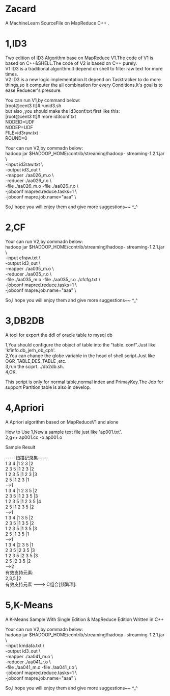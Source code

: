 Zacard  
======  

A MachineLearn SourceFile on MapReduce C++  .


1,ID3  
======  
Two edition of ID3 Algorithm base on MapReduce V1.The code of V1 is based on C++&SHELL.The code of V2 is based on C++ purely.  
V1 ID3 is a traditional algorithm.It depend on shell to filter raw text for more times.  
V2 ID3 is a new logic implementation.It depend on Tasktracker to do more things,so it computer the all combination for every Conditions.It's goal is to ease Reduecer's pressure.  

You can run V1,by command below:  
[root@cent3 tt]# runid3.sh  
but also ,you should make the id3conf.txt first like this:  
[root@cent3 tt]# more id3conf.txt  
NODEID=UDF  
NODEP=UDF  
FILE=id3raw.txt  
ROUND=0  

Your can run V2,by commadn below:  
  hadoop jar $HADOOP_HOME/contrib/streaming/hadoop-  streaming-1.2.1.jar  \  
   -input id3raw.txt  \  
   -output  id3_out \  
   -mapper ./aa026_m.o \  
   -reducer ./aa026_r.o  \  
   -file ./aa026_m.o -file ./aa026_r.o  \  
   -jobconf mapred.reduce.tasks=1 \  
   -jobconf mapre.job.name="aaa" \  
   
So,I hope you will enjoy them and give more suggestions~~ ^_^  

2,CF      
======    
Your can run V2,by commadn below:  
  hadoop jar $HADOOP_HOME/contrib/streaming/hadoop-  streaming-1.2.1.jar  \    
   -input cfraw.txt  \    
   -output  id3_out \    
   -mapper ./aa035_m.o \    
   -reducer ./aa035_r.o  \    
   -file ./aa035_m.o -file ./aa035_r.o ./cfcfg.txt \    
   -jobconf mapred.reduce.tasks=1 \    
   -jobconf mapre.job.name="aaa" \    
    
So,I hope you will enjoy them and give more suggestions~~ ^_^  
  


3,DB2DB  
=======  
A tool for export the ddl of oracle table to mysql db  

1,You should configure the object of table into the "table.  conf".Just like 'kfinfo.db_jerh_ob_cph'.  
2,You can change the globe variable in the head of shell script.Just like OGR_TABLE,DES_TABLE ,etc.  
3,run the sciprt. ./db2db.sh.  
4,OK.  


This script is only for normal table,normal index and PrimayKey.The Job for support Partition table is also in develop.  

4,Apriori  
=======  
A Apriori algorithm based on MapReduceV1 and alone  

How to Use
1,New a sample text file just like 'ap001.txt'.  
2,g++ ap001.cc -o ap001.o  

Sample Result  

-----扫描记录集-----                  
1 3 4 |1 2 3 |2                      
2 3 5 |1 2 3 |2                      
1 2 3 5 |1 2 3 |3                    
2 5 |1 2 3 |1                        
-->1                                 
1 3 4 |1 2 3 5 |2                    
2 3 5 |1 2 3 5 |3                    
1 2 3 5 |1 2 3 5 |4                  
2 5 |1 2 3 5 |2                      
-->1                                 
1 3 4 |1 3 5 |2                      
2 3 5 |1 3 5 |2                      
1 2 3 5 |1 3 5 |3                    
2 5 |1 3 5 |1                        
-->1                                 
1 3 4 |2 3 5 |1                      
2 3 5 |2 3 5 |3                      
1 2 3 5 |2 3 5 |3                    
2 5 |2 3 5 |2                        
-->2                                 
有效支持元素:                        
2,3,5,|2                             
有效支持元素 ---> C组合[频繁项]:     

5,K-Means
=======  
A K-Means Sample With Single Edition &amp; MapReduce Edition Written in C++  

Your can run V2,by commadn below:  
  hadoop jar $HADOOP_HOME/contrib/streaming/hadoop-  streaming-1.2.1.jar  \    
   -input kmdata.txt  \    
   -output  id3_out \    
   -mapper ./aa041_m.o \    
   -reducer ./aa041_r.o  \    
   -file ./aa041_m.o -file ./aa041_r.o  \    
   -jobconf mapred.reduce.tasks=1 \    
   -jobconf mapre.job.name="aaa" \    
    
So,I hope you will enjoy them and give more suggestions~~ ^_^